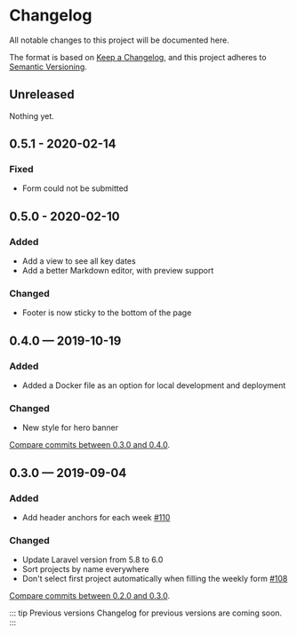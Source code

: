 # Changelog
All notable changes to this project will be documented here.

The format is based on [Keep a Changelog](https://keepachangelog.com/en/1.0.0/), and this project adheres to [Semantic Versioning](https://semver.org/spec/v2.0.0.html).

## Unreleased
Nothing yet.

## 0.5.1 - 2020-02-14
### Fixed
- Form could not be submitted

## 0.5.0 - 2020-02-10
### Added
- Add a view to see all key dates
- Add a better Markdown editor, with preview support

### Changed
- Footer is now sticky to the bottom of the page

## 0.4.0 — 2019-10-19
### Added
- Added a Docker file as an option for local development and deployment

### Changed
- New style for hero banner

[Compare commits between 0.3.0 and 0.4.0](https://github.com/entrepreneur-interet-general/bulletins/compare/0.3.0..0.4.0).

## 0.3.0 — 2019-09-04
### Added
- Add header anchors for each week [#110](https://github.com/entrepreneur-interet-general/bulletins/pull/110)

### Changed
- Update Laravel version from 5.8 to 6.0
- Sort projects by name everywhere
- Don't select first project automatically when filling the weekly form [#108](https://github.com/entrepreneur-interet-general/bulletins/pull/108)

[Compare commits between 0.2.0 and 0.3.0](https://github.com/entrepreneur-interet-general/bulletins/compare/0.2.0...0.3.0).

::: tip Previous versions
Changelog for previous versions are coming soon.
:::
